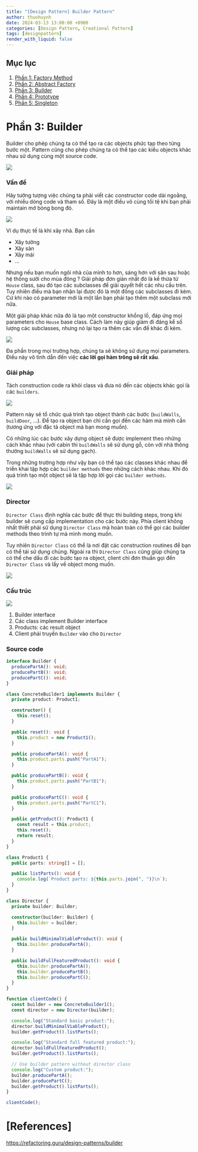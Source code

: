 ```yaml
---
title: "[Design Pattern] Builder Pattern"
author: thuohuynh
date: 2024-03-13 13:00:00 +0900
categories: [Design Pattern, Creational Pattern]
tags: [designpattern]
render_with_liquid: false
---
```


## Mục lục

1. [Phần 1: Factory Method](/posts/Factory-Method-Pattern)
2. [Phần 2: Abstract Factory](/posts/Abstract-Factory-Pattern)
3. [Phần 3: Builder](/posts/Builder-Pattern)
4. [Phần 4: Prototype](/posts/Prototype-Pattern)
5. [Phần 5: Singleton](/posts/Singleton-Pattern)

# Phần 3: Builder

Builder cho phép chúng ta có thể tạo ra các objects phức tạp theo từng bước một. Pattern cũng cho phép chúng ta có thể tạo các kiểu objects khác nhau sử dụng cùng một source code.

![](https://refactoring.guru/images/patterns/content/builder/builder-en.png)

### Vấn đề

Hãy tưởng tượng việc chúng ta phải viết các constructor code dài ngoằng, với nhiều dòng code và tham số. Đây là một điều vô cùng tồi tệ khi bạn phải maintain mớ bòng bong đó.

![](https://refactoring.guru/images/patterns/diagrams/builder/problem1.png)

Ví dụ thực tế là khi xây nhà. Bạn cần

- Xây tường
- Xây sàn
- Xây mái
- ...

Nhưng nếu bạn muốn ngôi nhà của mình to hơn, sáng hơn với sân sau hoặc hệ thống sưởi cho mùa đông ? Giải pháp đơn giản nhất đó là kế thừa từ `House` class, sau đó tạo các subclasses để giải quyết hết các nhu cầu trên. Tuy nhiên điều mà bạn nhận lại được đó là một đống các subclasses đi kèm. Cứ khi nào có parameter mới là một lần bạn phải tạo thêm một subclass mới nữa.

Một giải pháp khác nữa đó là tạo một constructor khổng lồ, đáp ứng mọi parameters cho `House` base class. Cách làm này giúp giảm đi đáng kể số lượng các subclasses, nhưng nó lại tạo ra thêm các vấn đề khác đi kèm.

![](https://refactoring.guru/images/patterns/diagrams/builder/problem2.png)

Đa phần trong mọi trường hợp, chúng ta sẽ không sử dụng mọi parameters. Điều này vô tình dẫn đến việc **các lời gọi hàm trông sẽ rất xấu**.

### Giải pháp

Tách construction code ra khỏi class và đưa nó đến các objects khác gọi là các `builders`.

![](https://refactoring.guru/images/patterns/diagrams/builder/solution1.png)

Pattern này sẽ tổ chức quá trình tạo object thành các bước (`buildWalls`, `buildDoor`, ...). Để tạo ra object bạn chỉ cần gọi đến các hàm mà mình cần (tương ứng với đặc tả object mà bạn mong muốn).

Có những lúc các bước xây dựng object sẽ được implement theo những cách khác nhau (với cabin thì `buildWalls` sẽ sử dụng gỗ, còn với nhà thông thường `buildWalls` sẽ sử dụng gạch).

Trong những trường hợp như vậy bạn có thể tạo các classes khác nhau để triển khai tập hợp các `builder methods` theo những cách khác nhau. Khi đó quá trình tạo một object sẽ là tập hợp lời gọi các `builder methods`.

![](https://refactoring.guru/images/patterns/content/builder/builder-comic-1-en.png)

### Director

`Director Class` định nghĩa các bước để thực thi building steps, trong khi builder sẽ cung cấp implementation cho các bước này. Phía client không nhất thiết phải sử dụng `Director Class` mà hoàn toàn có thể gọi các builder methods theo trình tự mà mình mong muốn.

Tuy nhiên `Director Class` có thể là nơi đặt các construction routines để bạn có thể tái sử dụng chúng. Ngoài ra thì `Director Class` cũng giúp chúng ta có thể che dấu đi các bước tạo ra object, client chỉ đơn thuần gọi đến `Director Class` và lấy về object mong muốn.

![](https://refactoring.guru/images/patterns/content/builder/builder-comic-2-en.png)

### Cấu trúc

![](https://refactoring.guru/images/patterns/diagrams/builder/structure.png)

1. Builder interface
2. Các class implement Builder interface
3. Products: các result object
4. Client phải truyền `Builder` vào cho `Director`

### Source code

```typescript
interface Builder {
  producePartA(): void;
  producePartB(): void;
  producePartC(): void;
}

class ConcreteBuilder1 implements Builder {
  private product: Product1;

  constructor() {
    this.reset();
  }

  public reset(): void {
    this.product = new Product1();
  }

  public producePartA(): void {
    this.product.parts.push("PartA1");
  }

  public producePartB(): void {
    this.product.parts.push("PartB1");
  }

  public producePartC(): void {
    this.product.parts.push("PartC1");
  }

  public getProduct(): Product1 {
    const result = this.product;
    this.reset();
    return result;
  }
}

class Product1 {
  public parts: string[] = [];

  public listParts(): void {
    console.log(`Product parts: ${this.parts.join(", ")}\n`);
  }
}

class Director {
  private builder: Builder;

  constructor(builder: Builder) {
    this.builder = builder;
  }

  public buildMinimalViableProduct(): void {
    this.builder.producePartA();
  }

  public buildFullFeaturedProduct(): void {
    this.builder.producePartA();
    this.builder.producePartB();
    this.builder.producePartC();
  }
}

function clientCode() {
  const builder = new ConcreteBuilder1();
  const director = new Director(builder);

  console.log("Standard basic product:");
  director.buildMinimalViableProduct();
  builder.getProduct().listParts();

  console.log("Standard full featured product:");
  director.buildFullFeaturedProduct();
  builder.getProduct().listParts();

  // Use builder pattern without director class
  console.log("Custom product:");
  builder.producePartA();
  builder.producePartC();
  builder.getProduct().listParts();
}

clientCode();
```

# [References]

<https://refactoring.guru/design-patterns/builder>
